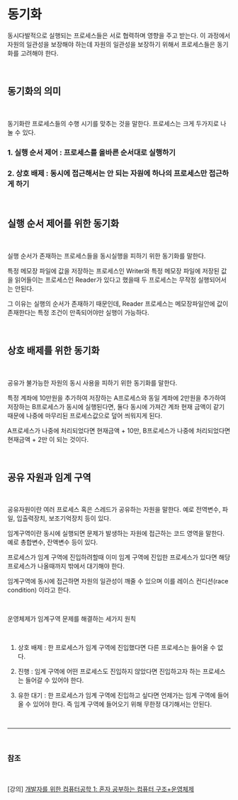 # 동기화

동시다발적으로 실행되는 프로세스들은 서로 협력하며 영향을 주고 받는다. 이 과정에서 자원의 일관성을 보장해야 하는데 자원의 일관성을 보장하기 위해서 프로세스들은 동기화를 고려해야 한다. 

<br>

## 동기화의 의미

<br>

동기화란 프로세스들의 수행 시기를 맞추는 것을 말한다. 프로세스는 크게 두가지로 나눌 수 있다.

### 1. 실행 순서 제어 : 프로세스를 올바른 순서대로 실행하기
### 2. 상호 배제 : 동시에 접근해서는 안 되는 자원에 하나의 프로세스만 접근하게 하기

<br>

## 실행 순서 제어를 위한 동기화

<br>

실행 순서가 존재하는 프로세스들을 동시실행을 피하기 위한 동기화를 말한다.

특정 메모장 파일에 값을 저장하는 프로세스인 Writer와 특정 메모장 파일에 저장된 값을 읽어들이는 프로세스인 Reader가 있다고 했을때 두 프로세스는 무작정 실행되어서는 안된다. 

그 이유는 실행의 순서가 존재하기 때문인데, Reader 프로세스는 메모장파일안에 값이 존재한다는 특정 조건이 만족되어야만 실행이 가능하다. 

<br>

## 상호 배제를 위한 동기화

<br>

공유가 불가능한 자원의 동시 사용을 피하기 위한 동기화를 말한다.

특정 계좌에 10만원을 추가하여 저장하는 A프로세스와 동일 계좌에 2만원을 추가하여 저장하는 B프로세스가 동시에 실행된다면, 둘다 동시에 가져간 계좌 현재 금액이 같기 때문에 나중에 마무리된 프로세스값으로 덮어 씌워지게 된다.

A프로세스가 나중에 처리되었다면 현재금액 + 10만, B프로세스가 나중에 처리되었다면 현재금액 + 2만 이 되는 것이다.

<br>

## 공유 자원과 임계 구역

<br>

공유자원이란 여러 프로세스 혹은 스레드가 공유하는 자원을 말한다. 예로 전역변수, 파일, 입출력장치, 보조기억장치 등이 있다.

임계구역이란 동시에 실행되면 문제가 발생하는 자원에 접근하는 코드 영역을 말한다. 예로 총합변수, 잔액변수 등이 있다.

프로세스가 임계 구역에 진입하려할때 이미 임계 구역에 진입한 프로세스가 있다면 해당 프로세스가 나올때까지 밖에서 대기해야 한다.

임계구역에 동시에 접근하면 자원의 일관성이 깨줄 수 있으며 이를 레이스 컨디션(race condition) 이라고 한다.

<br>

운영체제가 임계구역 문제를 해결하는 세가지 원칙

<br>

1. 상호 배제 : 한 프로세스가 임계 구역에 진입했다면 다른 프로세스는 들어올 수 없다.

2. 진행 : 임계 구역에 어떤 프로세스도 진입하지 않았다면 진입하고자 하는 프로세스는 들어갈 수 있어야 한다.

3. 유한 대기 : 한 프로세스가 임계 구역에 진입하고 싶다면 언제가는 임계 구역에 들어올 수 있어야 한다. 즉 임계 구역에 들어오기 위해 무한정 대기해서는 안된다.

                  
<br>

--- 

<br>

### 참조

<br>

[강의] [개발자를 위한 컴퓨터공학 1: 혼자 공부하는 컴퓨터 구조+운영체제](https://www.inflearn.com/course/%ED%98%BC%EC%9E%90-%EA%B3%B5%EB%B6%80%ED%95%98%EB%8A%94-%EC%BB%B4%ED%93%A8%ED%84%B0%EA%B5%AC%EC%A1%B0-%EC%9A%B4%EC%98%81%EC%B2%B4%EC%A0%9C)

